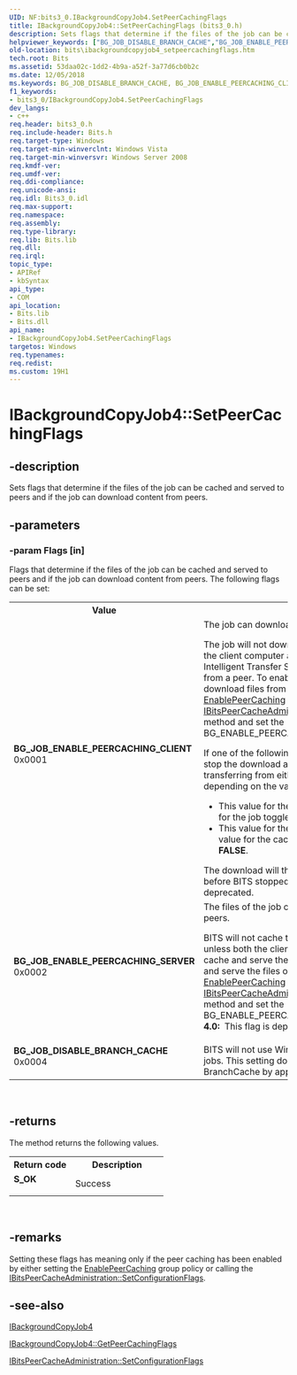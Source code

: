```yaml
---
UID: NF:bits3_0.IBackgroundCopyJob4.SetPeerCachingFlags
title: IBackgroundCopyJob4::SetPeerCachingFlags (bits3_0.h)
description: Sets flags that determine if the files of the job can be cached and served to peers and if the job can download content from peers.
helpviewer_keywords: ["BG_JOB_DISABLE_BRANCH_CACHE","BG_JOB_ENABLE_PEERCACHING_CLIENT","BG_JOB_ENABLE_PEERCACHING_SERVER","IBackgroundCopyJob4 interface [BITS]","SetPeerCachingFlags method","IBackgroundCopyJob4.SetPeerCachingFlags","IBackgroundCopyJob4::SetPeerCachingFlags","SetPeerCachingFlags","SetPeerCachingFlags method [BITS]","SetPeerCachingFlags method [BITS]","IBackgroundCopyJob4 interface","bits.ibackgroundcopyjob4_setpeercachingflags","bits3_0/IBackgroundCopyJob4::SetPeerCachingFlags"]
old-location: bits\ibackgroundcopyjob4_setpeercachingflags.htm
tech.root: Bits
ms.assetid: 53daa02c-1dd2-4b9a-a52f-3a77d6cb0b2c
ms.date: 12/05/2018
ms.keywords: BG_JOB_DISABLE_BRANCH_CACHE, BG_JOB_ENABLE_PEERCACHING_CLIENT, BG_JOB_ENABLE_PEERCACHING_SERVER, IBackgroundCopyJob4 interface [BITS],SetPeerCachingFlags method, IBackgroundCopyJob4.SetPeerCachingFlags, IBackgroundCopyJob4::SetPeerCachingFlags, SetPeerCachingFlags, SetPeerCachingFlags method [BITS], SetPeerCachingFlags method [BITS],IBackgroundCopyJob4 interface, bits.ibackgroundcopyjob4_setpeercachingflags, bits3_0/IBackgroundCopyJob4::SetPeerCachingFlags
f1_keywords:
- bits3_0/IBackgroundCopyJob4.SetPeerCachingFlags
dev_langs:
- c++
req.header: bits3_0.h
req.include-header: Bits.h
req.target-type: Windows
req.target-min-winverclnt: Windows Vista
req.target-min-winversvr: Windows Server 2008
req.kmdf-ver: 
req.umdf-ver: 
req.ddi-compliance: 
req.unicode-ansi: 
req.idl: Bits3_0.idl
req.max-support: 
req.namespace: 
req.assembly: 
req.type-library: 
req.lib: Bits.lib
req.dll: 
req.irql: 
topic_type:
- APIRef
- kbSyntax
api_type:
- COM
api_location:
- Bits.lib
- Bits.dll
api_name:
- IBackgroundCopyJob4.SetPeerCachingFlags
targetos: Windows
req.typenames: 
req.redist: 
ms.custom: 19H1
---
```


# IBackgroundCopyJob4::SetPeerCachingFlags


## -description


Sets flags that determine if the files of the job can be cached and served to peers and if the job can download content from peers.


## -parameters




### -param Flags [in]

Flags that determine if the files of the job can be cached and served to peers and if the job can download content from peers. The following flags can be set:

<table>
<tr>
<th>Value</th>
<th>Meaning</th>
</tr>
<tr>
<td width="40%"><a id="BG_JOB_ENABLE_PEERCACHING_CLIENT"></a><a id="bg_job_enable_peercaching_client"></a><dl>
<dt><b>BG_JOB_ENABLE_PEERCACHING_CLIENT</b></dt>
<dt>0x0001</dt>
</dl>
</td>
<td width="60%">
The job can download content from peers.

The job will not download from a peer unless both the client computer and the job allow Background Intelligent Transfer Service (BITS) to download files from a peer. To enable the client computer to download files from a peer, set the <a href="https://docs.microsoft.com/windows/desktop/Bits/group-policies">EnablePeerCaching</a> group policy or call the <a href="https://docs.microsoft.com/windows/desktop/api/bits3_0/nf-bits3_0-ibitspeercacheadministration-setconfigurationflags">IBitsPeerCacheAdministration::SetConfigurationFlags</a> method and set the BG_ENABLE_PEERCACHING_CLIENT flag.

If one of the following conditions exists, BITS will stop the download and reschedule the job to begin transferring from either a peer or the origin server, depending on the value for the job and the cache:<ul>
<li>This value for the cache is <b>TRUE</b> and the value for the job toggles between <b>TRUE</b> and <b>FALSE</b>.</li>
<li>This value for the job property is <b>TRUE</b> and the value for the cache toggles between <b>TRUE</b> and <b>FALSE</b>.</li>
</ul>The download will then resume from where it left off before BITS stopped the job.<b>BITS 4.0:  </b>This flag is deprecated.



</td>
</tr>
<tr>
<td width="40%"><a id="BG_JOB_ENABLE_PEERCACHING_SERVER"></a><a id="bg_job_enable_peercaching_server"></a><dl>
<dt><b>BG_JOB_ENABLE_PEERCACHING_SERVER</b></dt>
<dt>0x0002</dt>
</dl>
</td>
<td width="60%">
The files of the job can be cached and served to peers.

BITS will not cache the files and serve them to peers unless both the client computer and job allow BITS to cache and serve the files. To allow BITS to cache and serve the files on the client computer, set the <a href="https://docs.microsoft.com/windows/desktop/Bits/group-policies">EnablePeerCaching</a> group policy or call the <a href="https://docs.microsoft.com/windows/desktop/api/bits3_0/nf-bits3_0-ibitspeercacheadministration-setconfigurationflags">IBitsPeerCacheAdministration::SetConfigurationFlags</a> method and set the BG_ENABLE_PEERCACHING_SERVER flag.<b>BITS 4.0:  </b>This flag is deprecated.



</td>
</tr>
<tr>
<td width="40%"><a id="BG_JOB_DISABLE_BRANCH_CACHE"></a><a id="bg_job_disable_branch_cache"></a><dl>
<dt><b>BG_JOB_DISABLE_BRANCH_CACHE</b></dt>
<dt>0x0004</dt>
</dl>
</td>
<td width="60%">
BITS will not use Windows BranchCache for transfer jobs. This setting does not affect the use of Windows BranchCache by applications other than BITS. 

</td>
</tr>
</table>
 


## -returns



The method returns the following values.

<table>
<tr>
<th>Return code</th>
<th>Description</th>
</tr>
<tr>
<td width="40%">
<dl>
<dt><b>S_OK</b></dt>
</dl>
</td>
<td width="60%">
Success

</td>
</tr>
</table>
 




## -remarks



Setting these flags has meaning only if the peer caching has been enabled by either setting the  <a href="https://docs.microsoft.com/windows/desktop/Bits/group-policies">EnablePeerCaching</a> group policy or calling the <a href="https://docs.microsoft.com/windows/desktop/api/bits3_0/nf-bits3_0-ibitspeercacheadministration-setconfigurationflags">IBitsPeerCacheAdministration::SetConfigurationFlags</a>.




## -see-also




<a href="https://docs.microsoft.com/windows/desktop/api/bits3_0/nn-bits3_0-ibackgroundcopyjob4">IBackgroundCopyJob4</a>



<a href="https://docs.microsoft.com/windows/desktop/api/bits3_0/nf-bits3_0-ibackgroundcopyjob4-getpeercachingflags">IBackgroundCopyJob4::GetPeerCachingFlags</a>



<a href="https://docs.microsoft.com/windows/desktop/api/bits3_0/nf-bits3_0-ibitspeercacheadministration-setconfigurationflags">IBitsPeerCacheAdministration::SetConfigurationFlags</a>
 

 

